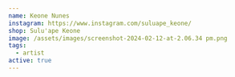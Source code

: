 ```yaml
---
name: Keone Nunes
instagram: https://www.instagram.com/suluape_keone/
shop: Sulu'ape Keone
image: /assets/images/screenshot-2024-02-12-at-2.06.34 pm.png
tags:
  - artist
active: true
---
```

